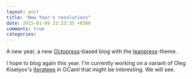 ```yaml
---
layout: post
title: "New Year's resolutions"
date: 2015-01-09 22:23:35 +0100
comments: true
categories: 
---
```


A new year, a new [Octopress]-based blog with the [leanpress]-theme.

I hope to blog again this year. I'm currently working on a variant of Oleg Kiselyov's [Iteratees][OlegIt] in OCaml that might be interesting. We will see.

[OlegIt]: http://okmij.org/ftp/Streams.html
[Octopress]: http://octopress.org
[leanpress]: http://github.com/tlvince/leanpress